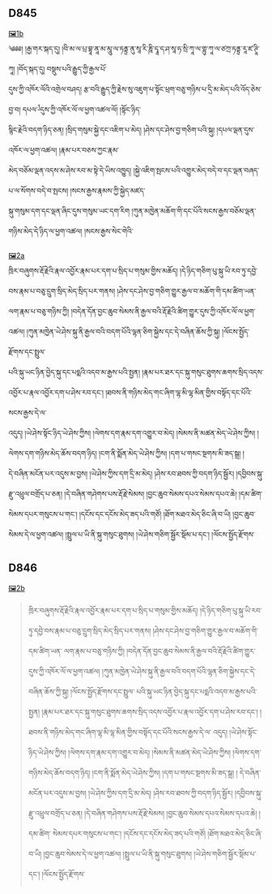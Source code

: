 ## D845
[🖼️1b](https://iiif.bdrc.io/bdr:I1KG9226::I1KG92260004.jpg/full/max/0/default.jpg)  
༄༅༅། །རྒྱ་གར་སྐད་དུ། །བི་མ་ལ་པྲ་བྷཱ་ནཱ་མ་མཱུ་ལ་ཏནྟྲ་ནུ་སཱ་རི་ཎཱི་དྭཱ་ད་ཤ་སཱ་ཧ་སྲི་ཀཱ་ལ་གྷུ་ཀཱ་ལ་ཙཀྲ་ཏནྟྲ་རཱ་ཛ་ཊཱི་ཀཱ། །བོད་སྐད་དུ། བསྡུས་པའི་རྒྱུད་ཀྱི་རྒྱལ་པོ་  
དུས་ཀྱི་འཁོར་ལོའི་འགྲེལ་བཤད། རྩ་བའི་རྒྱུད་ཀྱི་རྗེས་སུ་འཇུག་པ་སྟོང་ཕྲག་བཅུ་གཉིས་པ་དྲི་མ་མེད་པའི་འོད་ཅེས་བྱ་བ། དཔལ་<sup id="a1">[1](#f1)</sup>དུས་ཀྱི་འཁོར་ལོ་ལ་ཕྱག་འཚལ་ལོ། །སྟོང་ཉིད་    
སྙིང་རྗེའི་བདག་ཉིད་ཅན། །སྲིད་གསུམ་སྐྱེ་དང་འཇིག་པ་མེད། །ཤེས་དང་ཤེས་བྱ་གཅིག་པའི་སྐུ། །དཔལ་ལྡན་དུས་འཁོར་ལ་ཕྱག་འཚལ། །རྣམ་པར་བཅས་ཀྱང་རྣམ་  
མེད་བཅོམ་ལྡན་འདས་མ་ཤེས་རབ་མ་སྟེ་དེ་ཡིས་འཁྱུད། །སྐྱེ་འཇིག་སྤངས་པའི་འགྱུར་མེད་བདེ་བ་དང་ལྡན་བཞད་པ་ལ་སོགས་བདེ་བ་སྤངས། །སངས་རྒྱས་རྣམས་ཀྱི་སྐྱེད་མཛད་  
སྐུ་གསུམ་དག་དང་ལྡན་ཞིང་དུས་གསུམ་ཡང་དག་རིག །ཀུན་མཁྱེན་མཆོག་གི་དང་པོའི་སངས་རྒྱས་བཅོམ་ལྡན་གཉིས་མེད་དེ་ཉིད་ལ་ཕྱག་འཚལ། །སངས་རྒྱས་སེང་གེའི་  

[🖼️2a](https://iiif.bdrc.io/bdr:I1KG9226::I1KG92260005.jpg/full/max/0/default.jpg)  
ཁྲིར་བཞུགས་རྡོ་རྗེའི་རྣལ་འབྱོར་རྣམ་པར་དག་པ་སྲིད་པ་གསུམ་གྱིས་མཆོད། །དེ་ཉིད་གཅིག་པུ་སྐུ་ཡི་རབ་ཏུ་དབྱེ་བས་རྣམ་པ་བཅུ་དྲུག་སྲིད་མེད་སྲིད་པར་གནས། །ཤེས་དང་ཤེས་བྱ་གཅིག་གྱུར་རྒྱལ་བ་མཆོག་གི་དམ་ཚིག་ཡན་  
ལག་རྣམ་པ་བཅུ་གཉིས་ཀྱི། །བདེན་དོན་བྱང་ཆུབ་སེམས་ནི་རྒྱལ་བའི་རྡོ་རྗེའི་ཚིག་གྱུར་དུས་ཀྱི་འཁོར་ལོ་ལ་ཕྱག་འཚལ། །ཀུན་མཁྱེན་ཡེ་ཤེས་སྐུ་ནི་རྒྱལ་བའི་བདག་པོའི་ལྷན་ཅིག་སྐྱེས་དང་དེ་བཞིན་ཆོས་ཀྱི་སྐུ། །ལོངས་སྤྱོད་རྫོགས་དང་སྤྲུལ་  
པའི་སྐུ་ཡང་ཉིན་བྱེད་སྐུ་དང་པདྨའི་འདབ་མ་རྒྱས་པའི་སྤྱན། །རྣམ་པར་ཐར་དང་སྐུ་གསུང་ཐུགས་ཆགས་སྲིད་འདས་འབྱོར་པ་རྣལ་འབྱོར་དག་པ་ཤེས་རབ་དང་། །ཐབས་ནི་གཉིས་མེད་གང་ཞིག་ལྷ་མི་ལྷ་མིན་གྱིས་བསྟོད་དང་པོའི་སངས་རྒྱས་དེ་ལ་  
འདུད། །ཡེ་ཤེས་སྟོང་ཉིད་ཡེ་ཤེས་ཀྱིས། །ལེགས་དག་རྣམ་དག་འགྱུར་བ་མེད། །སེམས་ནི་མཚན་མེད་ཡེ་ཤེས་ཀྱིས། །ལེགས་དག་གཉིས་མེད་ཆོས་བདག་ཉིད། །ངག་ནི་སྨོན་མེད་ཡེ་ཤེས་ཀྱིས། །དག་པ་གསང་སྔགས་མི་ཟད་སྒྲ། །  
དེ་བཞིན་མངོན་པར་འདུས་མ་བྱས། །ཡེ་ཤེས་ཀྱིས་དག་དྲི་མ་མེད། །ཤེས་རབ་ཐབས་ཀྱི་བདག་ཉིད་སྦྱོར། །དབྱིབས་སྐུ་རྫུ་འཕྲུལ་བགྲོད་པ་ཅན། །དེ་བཞིན་གཤེགས་པས་རྡོ་རྗེ་སེམས། །བྱང་ཆུབ་སེམས་དཔའ་སེམས་དཔའ་ཆེ། །དམ་ཚིག་  
སེམས་དཔར་གསུངས་པ་གང་། །དངོས་དང་དངོས་མེད་ཟད་པའི་གཙོ། །ཐོག་མཐའ་མེད་ཅིང་ཞི་བ་ཡི། །བྱང་ཆུབ་སེམས་དེ་ལ་ཕྱག་འཚལ། །སྤྲུལ་པ་ཡི་ནི་སྐུ་གསུང་ཐུགས། །ཡེ་ཤེས་གཅིག་སྦྱོར་སྡོམ་པ་དང་། །ལོངས་སྤྱོད་རྫོགས་  

## D846
[🖼️2b](https://imgv3.fotor.com/images/cover-photo-image/a-beautiful-girl-with-gray-hair-and-lucxy-neckless-generated-by-Fotor-AI.jpg)

> ཁྲིར་བཞུགས་རྡོ་རྗེའི་རྣལ་འབྱོར་རྣམ་པར་དག་པ་སྲིད་པ་གསུམ་གྱིས་མཆོད། །དེ་ཉིད་གཅིག་པུ་སྐུ་ཡི་རབ་ཏུ་དབྱེ་བས་རྣམ་པ་བཅུ་དྲུག་སྲིད་མེད་སྲིད་པར་གནས། །ཤེས་དང་ཤེས་བྱ་གཅིག་གྱུར་རྒྱལ་བ་མཆོག་གི་དམ་ཚིག་ཡན་
> ལག་རྣམ་པ་བཅུ་གཉིས་ཀྱི། །བདེན་དོན་བྱང་ཆུབ་སེམས་ནི་རྒྱལ་བའི་རྡོ་རྗེའི་ཚིག་གྱུར་དུས་ཀྱི་འཁོར་ལོ་ལ་ཕྱག་འཚལ། །ཀུན་མཁྱེན་ཡེ་ཤེས་སྐུ་ནི་རྒྱལ་བའི་བདག་པོའི་ལྷན་ཅིག་སྐྱེས་དང་དེ་བཞིན་ཆོས་ཀྱི་སྐུ། །ལོངས་སྤྱོད་རྫོགས་དང་སྤྲུལ་
> པའི་སྐུ་ཡང་ཉིན་བྱེད་སྐུ་དང་པདྨའི་འདབ་མ་རྒྱས་པའི་སྤྱན། །རྣམ་པར་ཐར་དང་སྐུ་གསུང་ཐུགས་ཆགས་སྲིད་འདས་འབྱོར་པ་རྣལ་འབྱོར་དག་པ་ཤེས་རབ་དང་། །ཐབས་ནི་གཉིས་མེད་གང་ཞིག་ལྷ་མི་ལྷ་མིན་གྱིས་བསྟོད་དང་པོའི་སངས་རྒྱས་དེ་ལ་
> འདུད། །ཡེ་ཤེས་སྟོང་ཉིད་ཡེ་ཤེས་ཀྱིས། །ལེགས་དག་རྣམ་དག་འགྱུར་བ་མེད། །སེམས་ནི་མཚན་མེད་ཡེ་ཤེས་ཀྱིས། །ལེགས་དག་གཉིས་མེད་ཆོས་བདག་ཉིད། །ངག་ནི་སྨོན་མེད་ཡེ་ཤེས་ཀྱིས། །དག་པ་གསང་སྔགས་མི་ཟད་སྒྲ། །
> དེ་བཞིན་མངོན་པར་འདུས་མ་བྱས། །ཡེ་ཤེས་ཀྱིས་དག་དྲི་མ་མེད། །ཤེས་རབ་ཐབས་ཀྱི་བདག་ཉིད་སྦྱོར། །དབྱིབས་སྐུ་རྫུ་འཕྲུལ་བགྲོད་པ་ཅན། །དེ་བཞིན་གཤེགས་པས་རྡོ་རྗེ་སེམས། །བྱང་ཆུབ་སེམས་དཔའ་སེམས་དཔའ་ཆེ། །དམ་ཚིག་
> སེམས་དཔར་གསུངས་པ་གང་། །དངོས་དང་དངོས་མེད་ཟད་པའི་གཙོ། །ཐོག་མཐའ་མེད་ཅིང་ཞི་བ་ཡི། །བྱང་ཆུབ་སེམས་དེ་ལ་ཕྱག་འཚལ། །སྤྲུལ་པ་ཡི་ནི་སྐུ་གསུང་ཐུགས། །ཡེ་ཤེས་གཅིག་སྦྱོར་སྡོམ་པ་དང་། །ལོངས་སྤྱོད་རྫོགས་

[^1]: མཆན།

